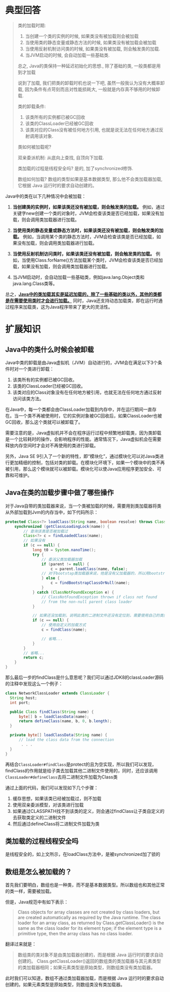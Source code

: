 # 典型回答

> 类的加载时期:
> 	
> 	1. 当创建一个类的实例的时候, 如果类没有被加载则会被加载
> 	2. 当使用类的静态变量或静态方法的时候, 如果类没有被加载会被加载
> 	3. 当使用反射机制访问类的时候, 如果类没有被加载, 则会触发类的加载.
> 	4. 当JVM启动的时候, 会自动加载一些基础类.
> 
> 总之, Java的类保持一种延迟初始化的思想., 除了基础的类, 一般类都是用到才加载
> 
> 说到了加载, 我们把类的卸载时机也说一下吧, 虽然一般我认为没有大概率卸载, 因为条件有点苛刻而且对性能损耗大, 一般就是内存真不够用的时候卸载.
> 
> 类的卸载条件:
> 
> 	1. 该类所有的实例都已被GC回收
> 	2. 该类的ClassLoader已经被GC回收
> 	3. 该类对应的Class没有被任何地方引用, 也就是说无法在任何地方通过反射调用该对象.
> 	   
> 类如何被加载呢?
> 
> 	双亲委派机制: 从底向上查找, 自顶向下加载.
> 
> 类加载的过程是线程安全吗?
> 	是的, 加了synchronized修饰.
> 
> 数组如何加载?
> 	数组的类型如果是基本数据类型, 那么他不会类加载器加载, 它根据 Java 运行时的要求自动创建的。

Java中的类在以下几种情况中会被加载：



1. **当创建类的实例时，如果该类还没有被加载，则会触发类的加载。** 例如，通过关键字new创建一个类的对象时，JVM会检查该类是否已经加载，如果没有加载，则会调用类加载器进行加载。



2. **当使用类的静态变量或静态方法时，如果该类还没有被加载，则会触发类的加载。** 例如，当调用某个类的静态方法时，JVM会检查该类是否已经加载，如果没有加载，则会调用类加载器进行加载。



3. **当使用反射机制访问类时，如果该类还没有被加载，则会触发类的加载。** 例如，当使用Class.forName()方法加载某个类时，JVM会检查该类是否已经加载，如果没有加载，则会调用类加载器进行加载。



4. 当JVM启动时，会自动加载一些基础类，例如java.lang.Object类和java.lang.Class类等。



总之，**<u>Java中的类加载其实是延迟加载的，除了一些基础的类以外，其他的类都是在需要使用类时才会进行加载。</u>** 同时，Java还支持动态加载类，即在运行时通过程序来加载类，这为Java程序带来了更大的灵活性。



# 扩展知识


## Java中的类什么时候会被卸载


Java中类的卸载是由Java虚拟机（JVM）自动进行的，JVM会在满足以下3个条件时对一个类进行卸载：



1. 该类所有的实例都已被GC回收。
2. 该类的ClassLoader已经被GC回收。
3. <font style="color:rgb(32, 33, 36);">该</font>类对应的Class对象没有在任何地方被引用，也就无法在任何地方通过反射访问该类方法。



在Java中，每一个类都会由ClassLoader加载到内存中，并在运行期间一直存在。当一个类不再被使用时，它的实例对象被GC回收后，如果ClassLoader也被GC回收，那么这个类就可以被卸载了。



需要注意的是，Java虚拟机并不会在程序运行过程中频繁地卸载类，因为类卸载是一个比较耗时的操作，会影响程序的性能。通常情况下，Java虚拟机会在需要释放内存空间时才会对不再使用的类进行卸载。



另外，Java SE 9引入了一个新的特性，即“模块化”，通过模块化可以对Java类进行更加精细的控制，包括对类的卸载。在模块化环境下，如果一个模块中的类不再被引用，那么这个模块就可以被卸载。模块化可以使Java应用程序更加安全、可靠和可维护。

## Java在类的加载步骤中做了哪些操作
对于Java自带的类加载器来说，当一个类被加载的时候，需要用到类加载器将类从外部加载到Jvm的内存当中，如下代码所示：

```java
protected Class<?> loadClass(String name, boolean resolve) throws ClassNotFoundException {
    synchronized (getClassLoadingLock(name)) {
        // 查询该类是否被加载过
        Class<?> c = findLoadedClass(name);
        // 如果没有
        if (c == null) {
            long t0 = System.nanoTime();
            try {
                // 委派父类加载器加载
                if (parent != null) {
                    c = parent.loadClass(name, false);
                // 对于bootstap类加载器来说，他是没有父加载器的，所以用bootstrap加载该类
                } else {
                    c = findBootstrapClassOrNull(name);
                }
            } catch (ClassNotFoundException e) {
                // ClassNotFoundException thrown if class not found
                // from the non-null parent class loader
            }

            // 如果还没加载到，说明此类的二进制文件还没有定位到，需要使用自己的类加载器
            if (c == null) {
                // 使用自定义的加载方式
                c = findClass(name);

                // 省略...
            }
        }
        // 省略...
        return c;
    }
}
```

那么最后一步的findClass是什么意思呢？我们可以通过JDK8的classLoader源码的注释中发现这么一个例子：

```java
class NetworkClassLoader extends ClassLoader {
  String host;
  int port;

  public Class findClass(String name) {
      byte[] b = loadClassData(name);
      return defineClass(name, b, 0, b.length);
  }

  private byte[] loadClassData(String name) {
      // load the class data from the connection
       . . .
  }
}
```

再结合`ClassLoader#findClass`是protect的且为空实现，所以我们可以发现，findClass的作用就是给子类去加载其他二进制文件使用的，同时，还应该调用`ClassLoader#defineClass`去将二进制文件加载为Class类

通过上面的代码，我们可以发现如下几个步骤：

1. 缓存思想，如果该类已经被加载过，则不加载
2. 使用双亲委派模型，对该类进行加载
3. 如果通过CLASSPATH找不到该类的定义，则会通过findClass让子类自定义的去获取类定义的二进制文件
4. 然后通过defineClass将二进制文件加载为类



## 类加载的过程线程安全吗
是线程安全的，如上文所示，在loadClass方法中，是被synchronized加了锁的



## 数组是怎么被加载的？


首先我们要明白，数组也是一种类，而不是基本数据类型。所以数组也和其他正常的类一样，需要被加载。

但是，Java规范中有如下表示：

> Class objects for array classes are not created by class loaders, but are created automatically as required by the Java runtime. The class loader for an array class, as returned by Class.getClassLoader() is the same as the class loader for its element type; if the element type is a primitive type, then the array class has no class loader.
>

翻译过来就是：

> 数组类的类对象不是由类加载器创建的，而是根据 Java 运行时的要求自动创建的。 Class.getClassLoader()返回的数组类的类加载器与其元素类型的类加载器相同；如果元素类型是原始类型，则数组类没有类加载器。
>

此时我们可以知道，数组不通过类加载器加载，而是根据 Java 运行时的要求自动创建的。如果元素类型是原始类型，则数组类没有类加载器。

